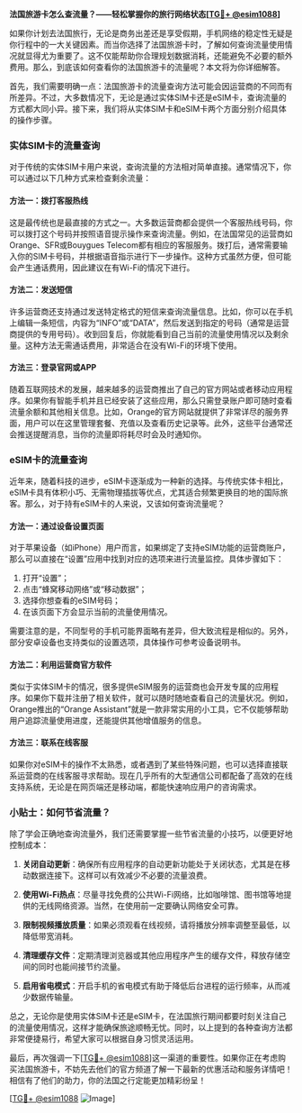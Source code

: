 **法国旅游卡怎么查流量？——轻松掌握你的旅行网络状态[[TG💪+ @esim1088](https://t.me/s/esim1088)]**

如果你计划去法国旅行，无论是商务出差还是享受假期，手机网络的稳定性无疑是你行程中的一大关键因素。而当你选择了法国旅游卡时，了解如何查询流量使用情况就显得尤为重要了。这不仅能帮助你合理规划数据消耗，还能避免不必要的额外费用。那么，到底该如何查看你的法国旅游卡的流量呢？本文将为你详细解答。

首先，我们需要明确一点：法国旅游卡的流量查询方法可能会因运营商的不同而有所差异。不过，大多数情况下，无论是通过实体SIM卡还是eSIM卡，查询流量的方式都大同小异。接下来，我们将从实体SIM卡和eSIM卡两个方面分别介绍具体的操作步骤。

### 实体SIM卡的流量查询

对于传统的实体SIM卡用户来说，查询流量的方法相对简单直接。通常情况下，你可以通过以下几种方式来检查剩余流量：

#### 方法一：拨打客服热线
这是最传统也是最直接的方式之一。大多数运营商都会提供一个客服热线号码，你可以拨打这个号码并按照语音提示操作来查询流量。例如，在法国常见的运营商如Orange、SFR或Bouygues Telecom都有相应的客服服务。拨打后，通常需要输入你的SIM卡号码，并根据语音指示进行下一步操作。这种方式虽然方便，但可能会产生通话费用，因此建议在有Wi-Fi的情况下进行。

#### 方法二：发送短信
许多运营商还支持通过发送特定格式的短信来查询流量信息。比如，你可以在手机上编辑一条短信，内容为“INFO”或“DATA”，然后发送到指定的号码（通常是运营商提供的专用号码）。收到回复后，你就能看到自己当前的流量使用情况以及剩余量。这种方法无需通话费用，非常适合在没有Wi-Fi的环境下使用。

#### 方法三：登录官网或APP
随着互联网技术的发展，越来越多的运营商推出了自己的官方网站或者移动应用程序。如果你有智能手机并且已经安装了这些应用，那么只需登录账户即可随时查看流量余额和其他相关信息。比如，Orange的官方网站就提供了非常详尽的服务界面，用户可以在这里管理套餐、充值以及查看历史记录等。此外，这些平台通常还会推送提醒消息，当你的流量即将耗尽时会及时通知你。

### eSIM卡的流量查询

近年来，随着科技的进步，eSIM卡逐渐成为一种新的选择。与传统实体卡相比，eSIM卡具有体积小巧、无需物理插拔等优点，尤其适合频繁更换目的地的国际旅客。那么，对于持有eSIM卡的人来说，又该如何查询流量呢？

#### 方法一：通过设备设置页面
对于苹果设备（如iPhone）用户而言，如果绑定了支持eSIM功能的运营商账户，那么可以直接在“设置”应用中找到对应的选项来进行流量监控。具体步骤如下：
1. 打开“设置”；
2. 点击“蜂窝移动网络”或“移动数据”；
3. 选择你想查看的eSIM号码；
4. 在该页面下方会显示当前的流量使用情况。

需要注意的是，不同型号的手机可能界面略有差异，但大致流程是相似的。另外，部分安卓设备也支持类似的设置选项，具体操作可参考设备说明书。

#### 方法二：利用运营商官方软件
类似于实体SIM卡的情况，很多提供eSIM服务的运营商也会开发专属的应用程序。如果你下载并注册了相关软件，就可以随时随地查看自己的流量状况。例如，Orange推出的“Orange Assistant”就是一款非常实用的小工具，它不仅能够帮助用户追踪流量使用进度，还能提供其他增值服务的信息。

#### 方法三：联系在线客服
如果你对eSIM卡的操作不太熟悉，或者遇到了某些特殊问题，也可以选择直接联系运营商的在线客服寻求帮助。现在几乎所有的大型通信公司都配备了高效的在线支持系统，无论是在网页端还是移动端，都能快速响应用户的咨询需求。

### 小贴士：如何节省流量？

除了学会正确地查询流量外，我们还需要掌握一些节省流量的小技巧，以便更好地控制成本：

1. **关闭自动更新**：确保所有应用程序的自动更新功能处于关闭状态，尤其是在移动数据连接下。这样可以有效减少不必要的流量浪费。
   
2. **使用Wi-Fi热点**：尽量寻找免费的公共Wi-Fi网络，比如咖啡馆、图书馆等地提供的无线网络资源。当然，在使用前一定要确认网络安全可靠。

3. **限制视频播放质量**：如果必须观看在线视频，请将播放分辨率调整至最低，以降低带宽消耗。

4. **清理缓存文件**：定期清理浏览器或其他应用程序产生的缓存文件，释放存储空间的同时也能间接节约流量。

5. **启用省电模式**：开启手机的省电模式有助于降低后台进程的运行频率，从而减少数据传输量。

总之，无论你是使用实体SIM卡还是eSIM卡，在法国旅行期间都要时刻关注自己的流量使用情况，这样才能确保旅途顺畅无忧。同时，以上提到的各种查询方法都非常便捷易行，希望大家可以根据自身习惯灵活运用。

最后，再次强调一下[[TG💪+ @esim1088](https://t.me/s/esim1088)]这一渠道的重要性。如果你正在考虑购买法国旅游卡，不妨先去他们的官方频道了解一下最新的优惠活动和服务详情吧！相信有了他们的助力，你的法国之行定能更加精彩纷呈！

[[TG💪+ @esim1088](https://t.me/s/esim1088) ![Image](https://i.postimg.cc/4NQfJmqS/Snipaste-2025-05-13-00-14-12.png)]